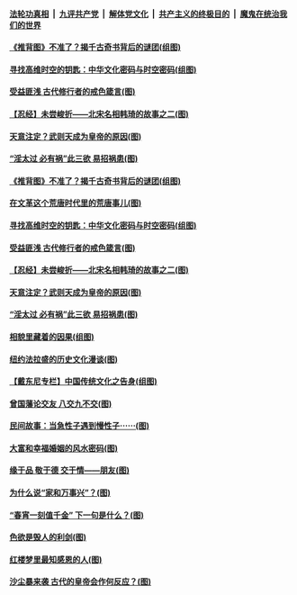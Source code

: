 

####  [法轮功真相](../../../../basic/blob/master/README.md?t=03221531) &nbsp;|&nbsp; [九评共产党](../../../../9ping.md/blob/master/README.md?t=03221531) &nbsp;|&nbsp; [解体党文化](../../../../jtdwh.md/blob/master/README.md?t=03221531)  &nbsp;|&nbsp; [共产主义的终极目的](../../../../gczydzjmd.md/blob/master/README.md?t=03221531) &nbsp;|&nbsp; [魔鬼在统治我们的世界](../../../../mgztzwmdsj.md/blob/master/README.md?t=03221531) 

#### [《推背图》不准了？揭千古奇书背后的谜团(组图)](../pages/p7/966271.md?t=03221531) 

#### [寻找高维时空的钥匙：中华文化密码与时空密码(组图)](../pages/p7/966261.md?t=03221531) 

#### [受益匪浅 古代修行者的戒色箴言(图)](../pages/p7/966228.md?t=03221531) 

#### [【忍经】未尝峻折——北宋名相韩琦的故事之二(图)](../pages/p7/965939.md?t=03221531) 

#### [天意注定？武则天成为皇帝的原因(图)](../pages/p7/966140.md?t=03221531) 

#### [“淫太过 必有祸”此三欲 易招祸患(图)](../pages/p7/966025.md?t=03221531) 

#### [《推背图》不准了？揭千古奇书背后的谜团(组图)](../pages/p7/966271.md?t=03221531) 

#### [在文革这个荒唐时代里的荒唐事儿(图)](../pages/p7/966149.md?t=03221531) 

#### [寻找高维时空的钥匙：中华文化密码与时空密码(组图)](../pages/p7/966261.md?t=03221531) 

#### [受益匪浅 古代修行者的戒色箴言(图)](../pages/p7/966228.md?t=03221531) 

#### [【忍经】未尝峻折——北宋名相韩琦的故事之二(图)](../pages/p7/965939.md?t=03221531) 

#### [天意注定？武则天成为皇帝的原因(图)](../pages/p7/966140.md?t=03221531) 

#### [“淫太过 必有祸”此三欲 易招祸患(图)](../pages/p7/966025.md?t=03221531) 

#### [相貌里藏着的因果(组图)](../pages/p7/964802.md?t=03221531) 

#### [纽约法拉盛的历史文化漫谈(图)](../pages/p7/965751.md?t=03221531) 

#### [【戴东尼专栏】中国传统文化之告身(组图)](../pages/p7/959947.md?t=03221531) 


#### [曾国藩论交友 八交九不交(图)](../pages/p7/965970.md?t=03221531) 

#### [民间故事：当急性子遇到慢性子⋯⋯(图)](../pages/p7/965462.md?t=03221531) 

#### [大富和幸福婚姻的风水密码(图)](../pages/p7/961770.md?t=03221531) 

#### [缘于品 敬于德 交于情——朋友(图)](../pages/p7/965027.md?t=03221531) 

#### [为什么说“家和万事兴”？(图)](../pages/p7/965933.md?t=03221531) 

#### [“春宵一刻值千金” 下一句是什么？(图)](../pages/p7/965868.md?t=03221531) 

#### [色欲是毁人的利剑(图)](../pages/p7/956980.md?t=03221531) 

#### [红楼梦里最知感恩的人(图)](../pages/p7/965406.md?t=03221531) 

#### [沙尘暴来袭 古代的皇帝会作何反应？(图)](../pages/p7/965827.md?t=03221531) 

